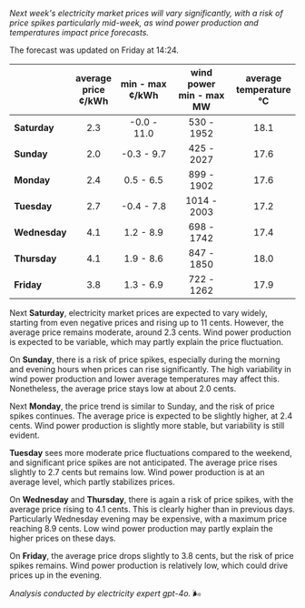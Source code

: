 *Next week's electricity market prices will vary significantly, with a risk of price spikes particularly mid-week, as wind power production and temperatures impact price forecasts.*

The forecast was updated on Friday at 14:24.

|                | average<br>price<br>¢/kWh | min - max<br>¢/kWh | wind power<br>min - max<br>MW | average<br>temperature<br>°C |
|:---------------|:----------------:|:----------------:|:-------------:|:-------------:|
| **Saturday**   | 2.3              | -0.0 - 11.0      | 530 - 1952    | 18.1          |
| **Sunday**     | 2.0              | -0.3 - 9.7       | 425 - 2027    | 17.6          |
| **Monday**     | 2.4              | 0.5 - 6.5        | 899 - 1902    | 17.6          |
| **Tuesday**    | 2.7              | -0.4 - 7.8       | 1014 - 2003   | 17.2          |
| **Wednesday**  | 4.1              | 1.2 - 8.9        | 698 - 1742    | 17.4          |
| **Thursday**   | 4.1              | 1.9 - 8.6        | 847 - 1850    | 18.0          |
| **Friday**     | 3.8              | 1.3 - 6.9        | 722 - 1262    | 17.9          |

Next **Saturday**, electricity market prices are expected to vary widely, starting from even negative prices and rising up to 11 cents. However, the average price remains moderate, around 2.3 cents. Wind power production is expected to be variable, which may partly explain the price fluctuation.

On **Sunday**, there is a risk of price spikes, especially during the morning and evening hours when prices can rise significantly. The high variability in wind power production and lower average temperatures may affect this. Nonetheless, the average price stays low at about 2.0 cents.

Next **Monday**, the price trend is similar to Sunday, and the risk of price spikes continues. The average price is expected to be slightly higher, at 2.4 cents. Wind power production is slightly more stable, but variability is still evident.

**Tuesday** sees more moderate price fluctuations compared to the weekend, and significant price spikes are not anticipated. The average price rises slightly to 2.7 cents but remains low. Wind power production is at an average level, which partly stabilizes prices.

On **Wednesday** and **Thursday**, there is again a risk of price spikes, with the average price rising to 4.1 cents. This is clearly higher than in previous days. Particularly Wednesday evening may be expensive, with a maximum price reaching 8.9 cents. Low wind power production may partly explain the higher prices on these days.

On **Friday**, the average price drops slightly to 3.8 cents, but the risk of price spikes remains. Wind power production is relatively low, which could drive prices up in the evening.

*Analysis conducted by electricity expert gpt-4o.* 🌬️

